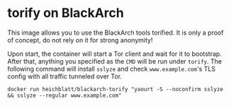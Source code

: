 # torify on BlackArch

This image allows you to use the BlackArch tools torified. It is only a proof of concept, do not rely on it for strong anonymity!

Upon start, the container will start a Tor client and wait for it to bootstrap. After that, anything you specified as the `CMD` will be run under `torify`. The following command will install `sslyze` and check `www.example.com`'s TLS config with all traffic tunneled over Tor.

    docker run heichblatt/blackarch-torify "yaourt -S --noconfirm sslyze && sslyze --regular www.example.com"
